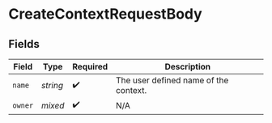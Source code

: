 # CreateContextRequestBody


## Fields

| Field                                 | Type                                  | Required                              | Description                           |
| ------------------------------------- | ------------------------------------- | ------------------------------------- | ------------------------------------- |
| `name`                                | *string*                              | :heavy_check_mark:                    | The user defined name of the context. |
| `owner`                               | *mixed*                               | :heavy_check_mark:                    | N/A                                   |